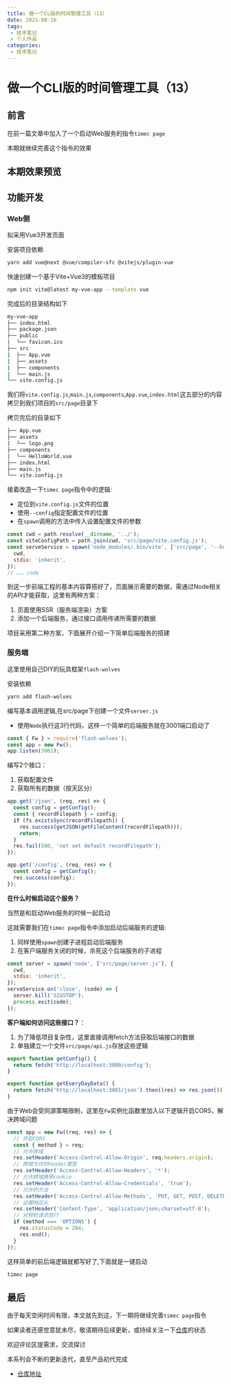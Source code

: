 ```yaml
---
title: 做一个CL版的时间管理工具（13）
date: 2021-08-16
tags:
 - 技术笔记
 - 个人作品
categories:
 - 技术笔记
---
```

# 做一个CLI版的时间管理工具（13）

## 前言
在前一篇文章中加入了一个启动Web服务的指令`timec page`

本期就继续完善这个指令的效果
## 本期效果预览

## 功能开发
### Web侧
拟采用Vue3开发页面

安装项目依赖
```sh
yarn add vue@next @vue/compiler-sfc @vitejs/plugin-vue
```
快速创建一个基于Vite+Vue3的模板项目
```sh
npm init vite@latest my-vue-app --template vue
```

完成后的目录结构如下
```sh
my-vue-app
├── index.html
├── package.json
├── public
|  └── favicon.ico
├── src
|  ├── App.vue
|  ├── assets
|  ├── components
|  └── main.js
└── vite.config.js
```
我们将`vite.config.js`,`main.js`,`components`,`App.vue`,`index.html`这五部分的内容拷贝到我们项目的`src/page`目录下

拷贝完后的目录如下
```sh
├── App.vue
├── assets
|  └── logo.png
├── components
|  └── HelloWorld.vue
├── index.html
├── main.js
└── vite.config.js
```
接着改造一下`timec page`指令中的逻辑:
* 定位到`vite.config.js`文件的位置
* 使用`--config`指定配置文件的位置
* 在`spawn`调用的方法中传入设置配置文件的参数

```js
const cwd = path.resolve(__dirname, '../');
const viteConfigPath = path.join(cwd, 'src/page/vite.config.js');
const serveService = spawn('node_modules/.bin/vite', ['src/page', '--host', '--config', viteConfigPath], {
  cwd,
  stdio: 'inherit',
});
// 。。。code
```
到这一步前端工程的基本内容算搭好了，页面展示需要的数据，需通过Node相关的API才能获取，这里有两种方案：
1. 页面使用SSR（服务端渲染）方案
2. 添加一个后端服务，通过接口调用传递所需要的数据

项目采用第二种方案，下面展开介绍一下简单后端服务的搭建

### 服务端
这里使用自己DIY的玩具框架`flash-wolves`

安装依赖
```sh
yarn add flash-wolves
```
编写基本调用逻辑,在src/page下创建一个文件`server.js`
* 使用`Node`执行这3行代码，这样一个简单的后端服务就在3001端口启动了
```js
const { Fw } = require('flash-wolves');
const app = new Fw();
app.listen(3001);
```

编写2个接口：
1. 获取配置文件
2. 获取所有的数据（按天区分）

```js
app.get('/json', (req, res) => {
  const config = getConfig();
  const { recordFilepath } = config;
  if (fs.existsSync(recordFilepath)) {
    res.success(getJSON(getFileContent(recordFilepath)));
    return;
  }
  res.fail(500, 'not set default recordFilepath');
});

app.get('/config', (req, res) => {
  const config = getConfig();
  res.success(config);
});
```

**在什么时候启动这个服务？**

当然是和启动Web服务的时候一起启动

这就需要我们在`timec page`指令中添加启动后端服务的逻辑:
1. 同样使用`spawn`创建子进程启动后端服务
2. 在客户端服务关闭的时候，杀死这个后端服务的子进程
```js
const server = spawn('node', ['src/page/server.js'], {
  cwd,
  stdio: 'inherit',
});
serveService.on('close', (code) => {
  server.kill('SIGSTOP');
  process.exit(code);
});
```

**客户端如何访问这些接口？**：
1. 为了降低项目复杂性，这里直接调用fetch方法获取后端接口的数据
2. 单独建立一个文件`src/page/api.js`存放这些逻辑

```js
export function getConfig() {
  return fetch('http://localhost:3000/config');
}

export function getEveryDayData() {
  return fetch('http://localhost:3001/json').then((res) => res.json());
}
```

由于Web会受同源策略限制，这里在`Fw`实例化函数里加入以下逻辑开启CORS，解决跨域问题
```js
const app = new Fw((req, res) => {
  // 开启CORS
  const { method } = req;
  // 允许跨域
  res.setHeader('Access-Control-Allow-Origin', req.headers.origin);
  // 跨域允许的header类型
  res.setHeader('Access-Control-Allow-Headers', '*');
  // 允许跨域携带cookie
  res.setHeader('Access-Control-Allow-Credentials', 'true');
  // 允许的方法
  res.setHeader('Access-Control-Allow-Methods', 'PUT, GET, POST, DELETE, OPTIONS');
  // 设置响应头
  res.setHeader('Content-Type', 'application/json;charset=utf-8');
  // 对预检请求放行
  if (method === 'OPTIONS') {
    res.statusCode = 204;
    res.end();
  }
});
```
这样简单的前后端逻辑就都写好了,下面就是一键启动
```sh
timec page
```

## 最后
由于每天空闲时间有限，本文就先到这，下一期将继续完善`timec page`指令

如果读者还感觉意犹未尽，敬请期待后续更新，或持续关注一下[仓库](https://github.com/ATQQ/time-control)的状态

欢迎评论区提需求，交流探讨

本系列会不断的更新迭代，直至产品初代完成

* [仓库地址](https://github.com/ATQQ/time-control)

<comment/>
<tongji/>